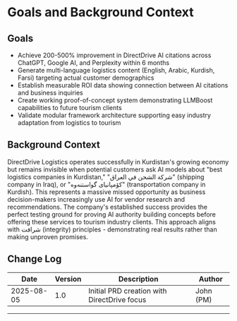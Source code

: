 # Goals and Background Context

## Goals
- Achieve 200-500% improvement in DirectDrive AI citations across ChatGPT, Google AI, and Perplexity within 6 months
- Generate multi-language logistics content (English, Arabic, Kurdish, Farsi) targeting actual customer demographics
- Establish measurable ROI data showing connection between AI citations and business inquiries
- Create working proof-of-concept system demonstrating LLMBoost capabilities to future tourism clients
- Validate modular framework architecture supporting easy industry adaptation from logistics to tourism

## Background Context

DirectDrive Logistics operates successfully in Kurdistan's growing economy but remains invisible when potential customers ask AI models about "best logistics companies in Kurdistan," "شركة الشحن في العراق" (shipping company in Iraq), or "کۆمپانیای گواستنەوە" (transportation company in Kurdish). This represents a massive missed opportunity as business decision-makers increasingly use AI for vendor research and recommendations. The company's established success provides the perfect testing ground for proving AI authority building concepts before offering these services to tourism industry clients. This approach aligns with شرافت (integrity) principles - demonstrating real results rather than making unproven promises.

## Change Log
| Date | Version | Description | Author |
|------|---------|-------------|---------|
| 2025-08-05 | 1.0 | Initial PRD creation with DirectDrive focus | John (PM) |

---
